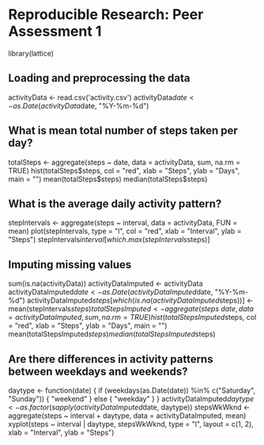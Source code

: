 # Reproducible Research: Peer Assessment 1

library(lattice)

## Loading and preprocessing the data
activityData <- read.csv('activity.csv')
activityData$date <- as.Date(activityData$date, "%Y-%m-%d")


## What is mean total number of steps taken per day?
totalSteps <- aggregate(steps ~ date, data = activityData, sum, na.rm = TRUE)
hist(totalSteps$steps, col = "red", xlab = "Steps", ylab = "Days", main = "")
mean(totalSteps$steps)
median(totalSteps$steps)


## What is the average daily activity pattern?
stepIntervals <- aggregate(steps ~ interval, data = activityData, FUN = mean)
plot(stepIntervals, type = "l", col = "red", xlab = "Interval", ylab = "Steps")
stepIntervals$interval[which.max(stepIntervals$steps)]


## Imputing missing values
sum(is.na(activityData))
activityDataImputed <- activityData
activityDataImputed$date <- as.Date(activityDataImputed$date, "%Y-%m-%d")
activityDataImputed$steps[which(is.na(activityDataImputed$steps))] <- mean(stepIntervals$steps)
totalStepsImputed <- aggregate(steps ~ date, data = activityDataImputed, sum, na.rm = TRUE)
hist(totalStepsImputed$steps, col = "red", xlab = "Steps", ylab = "Days", main = "")
mean(totalStepsImputed$steps)
median(totalStepsImputed$steps)


## Are there differences in activity patterns between weekdays and weekends?
daytype <- function(date) {
  if (weekdays(as.Date(date)) %in% c("Saturday", "Sunday")) {
    "weekend"
  } else {
    "weekday"
  }
}
activityDataImputed$daytype <- as.factor(sapply(activityDataImputed$date, daytype))
stepsWkWknd <- aggregate(steps ~ interval + daytype, data = activityDataImputed, mean)
xyplot(steps ~ interval | daytype, stepsWkWknd, type = "l", layout = c(1, 2), xlab = "Interval", ylab = "Steps")

